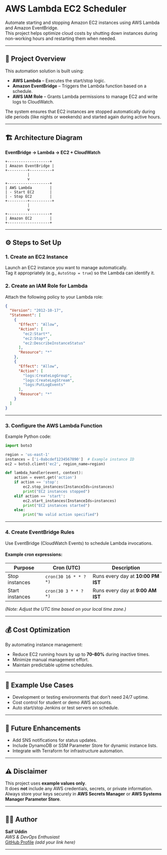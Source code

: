 # AWS Lambda EC2 Scheduler

Automate starting and stopping Amazon EC2 instances using AWS Lambda and Amazon EventBridge.  
This project helps optimize cloud costs by shutting down instances during non-working hours and restarting them when needed.

---

## 🧠 Project Overview

This automation solution is built using:
- **AWS Lambda** – Executes the start/stop logic.
- **Amazon EventBridge** – Triggers the Lambda function based on a schedule.
- **AWS IAM Role** – Grants Lambda permissions to manage EC2 and write logs to CloudWatch.

The system ensures that EC2 instances are stopped automatically during idle periods (like nights or weekends) and started again during active hours.

---

## 🏗️ Architecture Diagram

**EventBridge → Lambda → EC2 + CloudWatch**

```
+-------------------+
| Amazon EventBridge |
+---------+----------+
          |
          v
+-------------------+
| AWS Lambda        |
| - Start EC2       |
| - Stop EC2        |
+---------+----------+
          |
          v
+-------------------+
| Amazon EC2        |
+-------------------+
```

---

## ⚙️ Steps to Set Up

### 1. Create an EC2 Instance
Launch an EC2 instance you want to manage automatically.  
Tag it appropriately (e.g., `AutoStop = true`) so the Lambda can identify it.

### 2. Create an IAM Role for Lambda
Attach the following policy to your Lambda role:

```json
{
  "Version": "2012-10-17",
  "Statement": [
    {
      "Effect": "Allow",
      "Action": [
        "ec2:Start*",
        "ec2:Stop*",
        "ec2:DescribeInstanceStatus"
      ],
      "Resource": "*"
    },
    {
      "Effect": "Allow",
      "Action": [
        "logs:CreateLogGroup",
        "logs:CreateLogStream",
        "logs:PutLogEvents"
      ],
      "Resource": "*"
    }
  ]
}
```

---

### 3. Configure the AWS Lambda Function

Example Python code:

```python
import boto3

region = 'us-east-1'
instances = ['i-0abcdef1234567890']  # Example instance ID
ec2 = boto3.client('ec2', region_name=region)

def lambda_handler(event, context):
    action = event.get('action')
    if action == 'stop':
        ec2.stop_instances(InstanceIds=instances)
        print("EC2 instances stopped")
    elif action == 'start':
        ec2.start_instances(InstanceIds=instances)
        print("EC2 instances started")
    else:
        print("No valid action specified")
```

---

### 4. Create EventBridge Rules

Use EventBridge (CloudWatch Events) to schedule Lambda invocations.

#### Example cron expressions:

| Purpose | Cron (UTC) | Description |
|----------|------------|-------------|
| Stop instances | `cron(30 16 * * ? *)` | Runs every day at **10:00 PM IST** |
| Start instances | `cron(30 3 * * ? *)` | Runs every day at **9:00 AM IST** |

*(Note: Adjust the UTC time based on your local time zone.)*

---

## 💰 Cost Optimization

By automating instance management:
- Reduce EC2 running hours by up to **70–80%** during inactive times.
- Minimize manual management effort.
- Maintain predictable uptime schedules.

---

## 🧾 Example Use Cases
- Development or testing environments that don’t need 24/7 uptime.
- Cost control for student or demo AWS accounts.
- Auto start/stop Jenkins or test servers on schedule.

---

## 🧩 Future Enhancements
- Add SNS notifications for status updates.
- Include DynamoDB or SSM Parameter Store for dynamic instance lists.
- Integrate with Terraform for infrastructure automation.

---

## ⚠️ Disclaimer

This project uses **example values only**.  
It does **not** include any AWS credentials, secrets, or private information.  
Always store your keys securely in **AWS Secrets Manager** or **AWS Systems Manager Parameter Store**.

---

## 👨‍💻 Author
**Saif Uddin**  
_AWS & DevOps Enthusiast_  
[GitHub Profile](https://github.com/) _(add your link here)_

---
